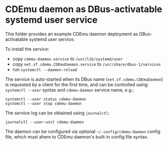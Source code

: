# CDEmu daemon as DBus-activatable systemd user service

This folder provides an example CDEmu daemon deployment as DBus-activatable
systemd user service.

To install the service:

 * copy `cdemu-daemon.service` to `/usr/lib/systemd/user`
 * copy `net.sf.cdemu.CDEmuDaemon.service` to `/usr/share/dbus-1/services`
 * run `systemctl --daemon-reload`

The service is auto-started when its DBus name (`net.sf.cdemu.CDEmuDaemon`)
is requested by a client for the first time, and can be controlled
using `systemctl --user` syntax and `cdemu-daemon` service name, e.g.:

```
systemctl --user status cdemu-daemon
systemctl --user stop cdemu-daemon
```

The service log can be obtained using `journalctl`:

```
journalctl --user-unit cdemu-daemon
```

The daemon can be configured via optional `~/.config/cdemu-daemon` config
file, which must ahere to CDEmu daemon's built-in config file syntax.
